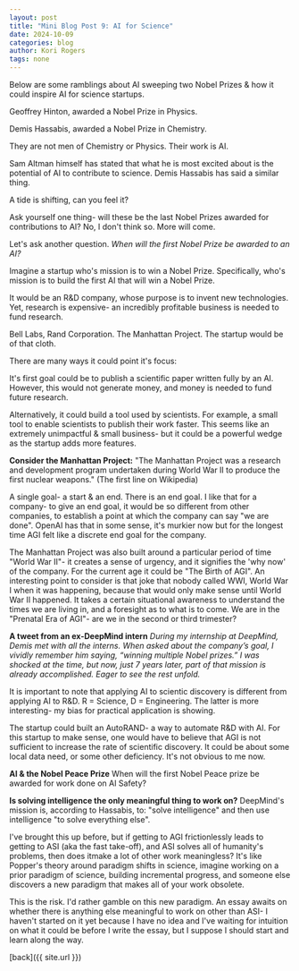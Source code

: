 ```yaml
---
layout: post
title: "Mini Blog Post 9: AI for Science"
date: 2024-10-09
categories: blog
author: Kori Rogers
tags: none
---
```

Below are some ramblings about AI sweeping two Nobel Prizes & how it could inspire AI for science startups.

Geoffrey Hinton, awarded a Nobel Prize in Physics. 

Demis Hassabis, awarded a Nobel Prize in Chemistry. 

They are not men of Chemistry or Physics. Their work is AI. 

Sam Altman himself has stated that what he is most excited about is the potential of AI to contribute to science. Demis Hassabis has said a similar thing.

A tide is shifting, can you feel it?

Ask yourself one thing- will these be the last Nobel Prizes awarded for contributions to AI? No, I don't think so. More will come. 

Let's ask another question. *When will the first Nobel Prize be awarded to an AI?* 

Imagine a startup who's mission is to win a Nobel Prize. Specifically, who's mission is to build the first AI that will win a Nobel Prize. 

It would be an R&D company, whose purpose is to invent new technologies. Yet, research is expensive- an incredibly profitable business is needed to fund research. 

Bell Labs, Rand Corporation. The Manhattan Project. The startup would be of that cloth. 

There are many ways it could point it's focus: 

It's first goal could be to publish a scientific paper written fully by an AI. However, this would not generate money, and money is needed to fund future research. 

Alternatively, it could build a tool used by scientists. For example, a small tool to enable scientists to publish their work faster. This seems like an extremely unimpactful & small business- but it could be a powerful wedge as the startup adds more features. 

**Consider the Manhattan Project:**
"The Manhattan Project was a research and development program undertaken during World War II to produce the first nuclear weapons." (The first line on Wikipedia)

A single goal- a start & an end. There is an end goal. I like that for a company- to give an end goal, it would be so different from other companies, to establish a point at which the company can say "we are done". OpenAI has that in some sense, it's murkier now but for the longest time AGI felt like a discrete end goal for the company. 

The Manhattan Project was also built around a particular period of time "World War II"- it creates a sense of urgency, and it signifies the 'why now' of the company. For the current age it could be "The Birth of AGI". An interesting point to consider is that joke that nobody called WWI, World War I when it was happening, because that would only make sense until World War II happened. It takes a certain situational awareness to understand the times we are living in, and a foresight as to what is to come. We are in the "Prenatal Era of AGI"- are we in the second or third trimester? 

**A tweet from an ex-DeepMind intern**
*During my internship at DeepMind, Demis met with all the interns. When asked about the company’s goal, I vividly remember him saying, “winning multiple Nobel prizes.” I was shocked at the time, but now, just 7 years later, part of that mission is already accomplished. Eager to see the rest unfold.*

It is important to note that applying AI to scientic discovery is different from applying AI to R&D. R = Science, D = Engineering. The latter is more interesting- my bias for practical application is showing. 

The startup could built an AutoRAND- a way to automate R&D with AI. For this startup to make sense, one would have to believe that AGI is not sufficient to increase the rate of scientific discovery. It could be about some local data need, or some other deficiency. It's not obvious to me now. 

**AI & the Nobel Peace Prize**
When will the first Nobel Peace prize be awarded for work done on AI Safety?

**Is solving intelligence the only meaningful thing to work on?**
DeepMind's mission is, according to Hassabis, to: "solve intelligence" and then use intelligence "to solve everything else". 

I've brought this up before, but if getting to AGI frictionlessly leads to getting to ASI (aka the fast take-off), and ASI solves all of humanity's problems, then does itmake a lot of other work meaningless? It's like Popper's theory around paradigm shifts in science, imagine working on a prior paradigm of science, building incremental progress, and someone else discovers a new paradigm that makes all of your work obsolete. 

This is the risk. I'd rather gamble on this new paradigm. An essay awaits on whether there is anything else meaningful to work on other than ASI- I haven't started on it yet because I have no idea and I've waiting for intuition on what it could be before I write the essay, but I suppose I should start and learn along the way. 

[back]({{ site.url }})